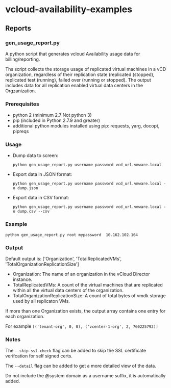 

# vcloud-availability-examples

## Reports

### gen_usage_report.py
A python script that generates vcloud Availability usage data for billing/reporting.

Ths script collects the storage usage of replicated virtual machines in a vCD organization, regardless of their replication state (replicated (stopped), replicated test (running), failed over (running or stopped).
The output includes data for all replication enabled virtual data centers in the Orgzanization.

### Prerequisites

* python 2 (minimum 2.7 Not python 3)
* pip      (included in Python 2.7.9 and greater)
* additional python modules installed using pip: requests, yarg, docopt, pipreqs

### Usage

* Dump data to screen:

  ```python gen_usage_report.py username password vcd_url.vmware.local```

* Export data in JSON format:

  ```python gen_usage_report.py username password vcd_url.vmware.local -o dump.json```

* Export data in CSV format:

  ```python gen_usage_report.py username password vcd_url.vmware.local -o dump.csv --csv```

### Example

```python gen_usage_report.py root mypassword  10.162.102.164 ```

### Output

Default output is: ['Organization', 'TotalReplicatedVMs', 'TotalOrganizationReplicationSize']

* Organization: The name of an organization in the vCloud Director instance.
* TotalReplicatedVMs: A count of the virtual machines that are replicated within all the virtual data centers of the organization.
* TotalOrganizationReplicationSize: A count of total bytes of vmdk storage used by all replicaton VMs.

If more than one Organization exists, the output array contains one entry for each organization.

For example
```[('tenant-org', 0, 0), ('vcenter-1-org', 2, 760225792)]```



### Notes

The ```--skip-ssl-check``` flag can be added to skip the SSL certificate verifcation for self signed certs.

The ```--detail``` flag can be added to get a more detailed view of the data.

Do not include the @system domain as a username suffix, it is automatically added.

